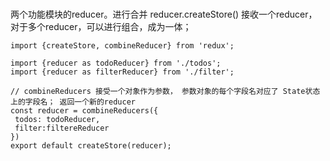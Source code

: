 ###
 两个功能模块的reducer。进行合并
 reducer.createStore() 接收一个reducer， 对于多个reducer，可以进行组合，成为一体；
 ```
 import {createStore, combineReducer} from 'redux';
 
 import {reducer as todoReducer} from './todos';
 import {reducer as filterReducer} from './filter';
 
 // combineReducers 接受一个对象作为参数， 参数对象的每个字段名对应了 State状态上的字段名； 返回一个新的reducer
 const reducer = combineReducers({
  todos: todoReducer,
  filter:filtereReducer
 })
 export default createStore(reducer);
